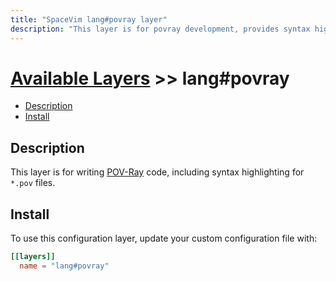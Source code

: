 ```yaml
---
title: "SpaceVim lang#povray layer"
description: "This layer is for povray development, provides syntax highlighting, and viewing images."
---
```


# [Available Layers](../../) >> lang#povray

<!-- vim-markdown-toc GFM -->

- [Description](#description)
- [Install](#install)

<!-- vim-markdown-toc -->

## Description

This layer is for writing [POV-Ray](https://www.povray.org/) code, including syntax highlighting for `*.pov` files.

## Install

To use this configuration layer, update your custom configuration file with:

```toml
[[layers]]
  name = "lang#povray"
```

